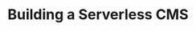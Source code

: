 ---
title: "Building a Serverless CMS"
description: "Is serverless ready for building websites, e-commerce and other solutions on top of it? In most of the cases we are doing a combination of servers and serverless, but what about running 100% on serverless? In this talk, I will show that this is possible, but also highlight some of the challenges, and solutions, of this approach."
speaker: Sven Al Hamad
bio: "Co-founder & CEO of Webiny Serverless CMS.

Worked with the largest media and ecommerce customers in Europe as their trusted advisor on the topics of web performance and architecture.

Proven track record of successful delivery of several multi-million dollar projects for large enterprises.

An experienced entrepreneur acted as a CTO in 4 different startups. "
image: /images/speakers/Sven_Al_Hamad.jpg
twitter: SvenAlHamad
---